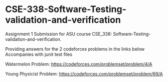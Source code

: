 # CSE-338-Software-Testing-validation-and-verification

Assignment 1 Submission for ASU course CSE_338: Software-Testing-validation-and-verification.

Providing answers for the 2 codeforces problems in the links below 
Accompanies with junit test files

Watermelon Problem: https://codeforces.com/problemset/problem/4/A

Young Physicist Problem: https://codeforces.com/problemset/problem/69/A
